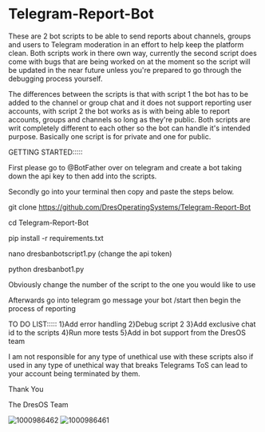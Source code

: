 # Telegram-Report-Bot  

These are 2 bot scripts to be able to send reports about channels, groups and users to Telegram moderation in an effort to help keep the platform clean. Both scripts work in there own way, currently the second script does come with bugs that are being worked on at the moment so the script will be updated in the near future unless you're prepared to go through the debugging process yourself. 

The differences between the scripts is that with script 1 the bot has to be added to the channel or group chat and it does not support reporting user accounts, with script 2 the bot works as is with being able to report accounts, groups and channels so long as they're public. Both scripts are writ completely different to each other so the bot can handle it's intended purpose. Basically one script is for private and one for public.

GETTING STARTED:::::

First please go to @BotFather over on telegram and create a bot taking down the api key to then add into the scripts.

Secondly go into your terminal then copy and paste the steps below. 

git clone https://github.com/DresOperatingSystems/Telegram-Report-Bot

cd Telegram-Report-Bot

pip install -r requirements.txt

nano dresbanbotscript1.py (change the api token)

python dresbanbot1.py

Obviously change the number of the script to the one you would like to use

Afterwards go into telegram go message your bot /start then begin the process of reporting 

TO DO LIST:::::
1}Add error handling
2}Debug script 2
3}Add exclusive chat id to the scripts
4}Run more tests
5}Add in bot support from the DresOS team

I am not responsible for any type of unethical use with these scripts also if used in any type of unethical way that breaks Telegrams ToS can lead to your account being terminated by them.

Thank You

The DresOS Team


![1000986462](https://github.com/user-attachments/assets/6a5af046-ce9d-4ca8-82d0-fa13ce4ce761)
![1000986461](https://github.com/user-attachments/assets/5ffaee0a-988b-4ffc-a181-ecd3cdcb771b)
